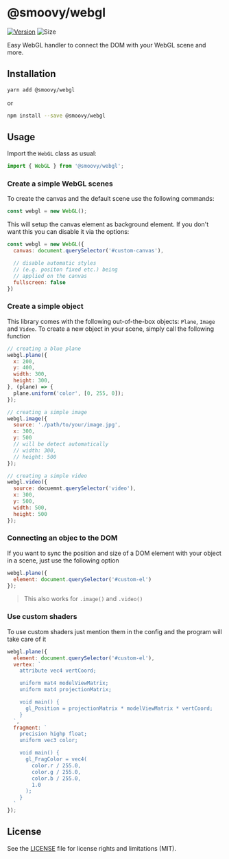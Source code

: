 # @smoovy/webgl
[![Version](https://flat.badgen.net/npm/v/@smoovy/webgl)](https://www.npmjs.com/package/@smoovy/webgl) ![Size](https://flat.badgen.net/bundlephobia/minzip/@smoovy/webgl)

Easy WebGL handler to connect the DOM with your WebGL scene and more.

## Installation
```sh
yarn add @smoovy/webgl
```
or
```sh
npm install --save @smoovy/webgl
```

## Usage
Import the `WebGL` class as usual:
```js
import { WebGL } from '@smoovy/webgl';
```

### Create a simple WebGL scenes
To create the canvas and the default scene use the following commands:

```js
const webgl = new WebGL();
```

This will setup the canvas element as background element. If you don't want this you can disable it via the options:

```js
const webgl = new WebGL({
  canvas: document.querySelector('#custom-canvas'),

  // disable automatic styles
  // (e.g. positon fixed etc.) being
  // applied on the canvas
  fullscreen: false
})
```

### Create a simple object
This library comes with the following out-of-the-box objects: `Plane`, `Image` and `Video`. To create a new object in your scene, simply call the following function

```js
// creating a blue plane
webgl.plane({
  x: 200,
  y: 400,
  width: 300,
  height: 300,
}, (plane) => {
  plane.uniform('color', [0, 255, 0]);
});

// creating a simple image
webgl.image({
  source: './path/to/your/image.jpg',
  x: 300,
  y: 500
  // will be detect automatically
  // width: 300,
  // height: 500
});

// creating a simple video
webgl.video({
  source: docuemnt.querySelector('video'),
  x: 300,
  y: 500,
  width: 500,
  height: 500
});
```

### Connecting an objec to the DOM
If you want to sync the position and size of a DOM element with your object in a scene, just use the following option

```js
webgl.plane({
  element: document.querySelector('#custom-el')
});
```
> This also works for `.image()` and `.video()`


### Use custom shaders
To use custom shaders just mention them in the config and the program will take care of it

```js
webgl.plane({
  element: document.querySelector('#custom-el'),
  vertex: `
    attribute vec4 vertCoord;

    uniform mat4 modelViewMatrix;
    uniform mat4 projectionMatrix;

    void main() {
      gl_Position = projectionMatrix * modelViewMatrix * vertCoord;
    }
  `,
  fragment: `
    precision highp float;
    uniform vec3 color;

    void main() {
      gl_FragColor = vec4(
        color.r / 255.0,
        color.g / 255.0,
        color.b / 255.0,
        1.0
      );
    }
  `
});
```

## License
See the [LICENSE](../../LICENSE) file for license rights and limitations (MIT).
